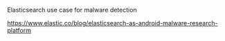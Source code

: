 Elasticsearch use case for malware detection

https://www.elastic.co/blog/elasticsearch-as-android-malware-research-platform
